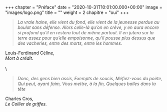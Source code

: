 +++
chapter = "Préface"
date = "2020-10-31T10:01:00.000+00:00"
image = "images/logo.png"
title = ""
weight = 2
chapitre = "oui"
+++

> *La vraie haine, elle vient du fond, elle vient de la jeunesse perdue au boulot sans défense.* 
> *Alors celle-là qu’on en crève, y en aura encore si profond qu’il en restera tout de même partout.* 
> *Il en jutera sur la terre assez pour qu’elle empoisonne, qu’il pousse plus dessus que des vacheries, entre des morts, entre les hommes.* 


Louis-Ferdinand Céline, \
*Mort à crédit.* \
\
\
> *Donc, des gens bien assis,* 
> *Exempts de soucis,* 
> *Méfiez-vous du poète,* 
> *Qui peut, ayant faim,* 
> *Vous mettre, à la fin,* 
> *Quelques balles dans la tête*


Charles Cros, \
*Le Collier de griffes.* 
